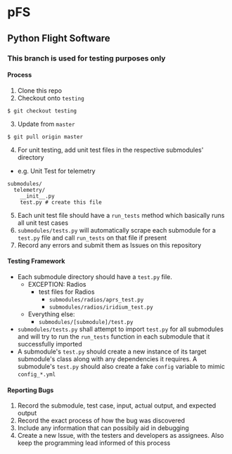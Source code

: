 # pFS
## Python Flight Software

### This branch is used for testing purposes only

#### Process
1. Clone this repo
2. Checkout onto `testing`
```
$ git checkout testing
```
3. Update from `master`
```
$ git pull origin master
```
4. For unit testing, add unit test files in the respective submodules' directory
  * e.g. Unit Test for telemetry
  ```
  submodules/
    telemetry/
      __init__.py 
      test.py # create this file
  ```
5. Each unit test file should have a `run_tests` method which basically runs all unit test cases
6. `submodules/tests.py` will automatically scrape each submodule for a `test.py` file and call `run_tests` on that file if present
7. Record any errors and submit them as Issues on this repository

#### Testing Framework
* Each submodule directory should have a `test.py` file.
  * EXCEPTION: Radios
    * test files for Radios
      * `submodules/radios/aprs_test.py`
      * `submodules/radios/iridium_test.py`
  * Everything else:
    * `submodules/[submodule]/test.py`
* `submodules/tests.py` shall attempt to import `test.py` for all submodules and will try to run the `run_tests` function in each submodule that it successfully imported
* A submodule's `test.py` should create a new instance of its target submodule's class along with any dependencies it requires. A submodule's `test.py` should also create a fake `config` variable to mimic `config_*.yml`

#### Reporting Bugs
1. Record the submodule, test case, input, actual output, and expected output
2. Record the exact process of how the bug was discovered
3. Include any information that can possibily aid in debugging
4. Create a new Issue, with the testers and developers as assignees. Also keep the programming lead informed of this process